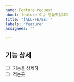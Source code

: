 ```yaml
--- 
name: Feature request
about: feature 이슈 템플릿입니다
title: "[ALL/FE/BE] "
labels: "feature"
assignees: ''

--- 
```


## 기능 상세
- [ ] 기능을 상세히
- [ ] 적는곳 
